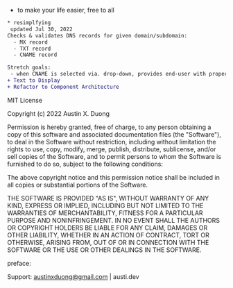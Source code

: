 * to make your life easier, free to all

``` diff
* resimplfying
 updated Jul 30, 2022
Checks & validates DNS records for given domain/subdomain: 
  - MX record
  - TXT record
  - CNAME record

Stretch goals:
 - when CNAME is selected via. drop-down, provides end-user with proper text format to target CNAME in DNS config.
+ Text to Display
+ Refactor to Component Architecture
```

MIT License

Copyright (c) 2022 Austin X. Duong

Permission is hereby granted, free of charge, to any person obtaining a copy of this software and associated documentation files (the "Software"), to deal in the Software without restriction, including without limitation the rights to use, copy, modify, merge, publish, distribute, sublicense, and/or sell copies of the Software, and to permit persons to whom the Software is furnished to do so, subject to the following conditions:

The above copyright notice and this permission notice shall be included in all copies or substantial portions of the Software.

THE SOFTWARE IS PROVIDED "AS IS", WITHOUT WARRANTY OF ANY KIND, EXPRESS OR IMPLIED, INCLUDING BUT NOT LIMITED TO THE WARRANTIES OF MERCHANTABILITY, FITNESS FOR A PARTICULAR PURPOSE AND NONINFRINGEMENT. IN NO EVENT SHALL THE AUTHORS OR COPYRIGHT HOLDERS BE LIABLE FOR ANY CLAIM, DAMAGES OR OTHER LIABILITY, WHETHER IN AN ACTION OF CONTRACT, TORT OR OTHERWISE, ARISING FROM, OUT OF OR IN CONNECTION WITH THE SOFTWARE OR THE USE OR OTHER DEALINGS IN THE SOFTWARE.

preface:


Support: austinxduong@gmail.com | austi.dev
